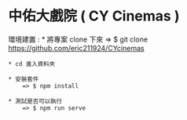 # 中佑大戲院 ( CY Cinemas )

環境建置 : 
    * 將專案 clone 下來
        => $ git clone https://github.com/eric211924/CYcinemas

    * cd 進入資料夾

    * 安裝套件
        => $ npm install

    * 測試是否可以執行
        => $ npm run serve